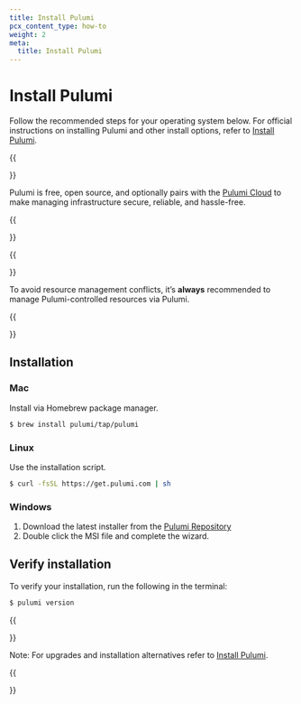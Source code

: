 ```yaml
---
title: Install Pulumi
pcx_content_type: how-to
weight: 2
meta:
  title: Install Pulumi
---
```


# Install Pulumi

Follow the recommended steps for your operating system below. For official instructions on installing Pulumi and other install options, refer to [Install Pulumi](https://www.pulumi.com/docs/install/).

{{<Aside type="note">}}

Pulumi is free, open source, and optionally pairs with the [Pulumi Cloud](https://www.pulumi.com/product/pulumi-cloud/) to make managing infrastructure secure, reliable, and hassle-free.

{{</Aside>}}

{{<Aside type="warning">}}

To avoid resource management conflicts, it’s **always** recommended to manage Pulumi-controlled resources via Pulumi.

{{</Aside>}}

## Installation

### Mac

Install via Homebrew package manager.

```bash
$ brew install pulumi/tap/pulumi
```

### Linux

Use the installation script.

```bash
$ curl -fsSL https://get.pulumi.com | sh
```

### Windows

1. Download the latest installer from the [Pulumi Repository](https://github.com/pulumi/pulumi-winget/releases/latest)
2. Double click the MSI file and complete the wizard.

## Verify installation

To verify your installation, run the following in the terminal:

```bash
$ pulumi version
```

{{<Aside type="note">}}

Note: For upgrades and installation alternatives refer to [Install Pulumi](https://www.pulumi.com/docs/install/).

{{</Aside>}}

<!-- # Next steps

Visit the [Get started tutorial](TODO) to write a simple Pulumi program. It takes about 10 minutes to complete. -->